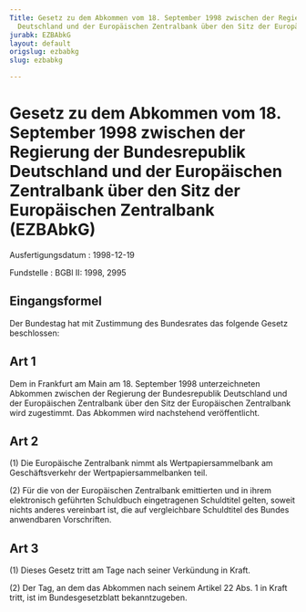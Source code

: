 ```yaml
---
Title: Gesetz zu dem Abkommen vom 18. September 1998 zwischen der Regierung der Bundesrepublik
  Deutschland und der Europäischen Zentralbank über den Sitz der Europäischen Zentralbank
jurabk: EZBAbkG
layout: default
origslug: ezbabkg
slug: ezbabkg

---
```


# Gesetz zu dem Abkommen vom 18. September 1998 zwischen der Regierung der Bundesrepublik Deutschland und der Europäischen Zentralbank über den Sitz der Europäischen Zentralbank (EZBAbkG)

Ausfertigungsdatum
:   1998-12-19

Fundstelle
:   BGBl II: 1998, 2995

## Eingangsformel

Der Bundestag hat mit Zustimmung des Bundesrates das folgende Gesetz
beschlossen:

## Art 1

Dem in Frankfurt am Main am 18. September 1998 unterzeichneten
Abkommen zwischen der Regierung der Bundesrepublik Deutschland und der
Europäischen Zentralbank über den Sitz der Europäischen Zentralbank
wird zugestimmt. Das Abkommen wird nachstehend veröffentlicht.

## Art 2

(1) Die Europäische Zentralbank nimmt als Wertpapiersammelbank am
Geschäftsverkehr der Wertpapiersammelbanken teil.

(2) Für die von der Europäischen Zentralbank emittierten und in ihrem
elektronisch geführten Schuldbuch eingetragenen Schuldtitel gelten,
soweit nichts anderes vereinbart ist, die auf vergleichbare
Schuldtitel des Bundes anwendbaren Vorschriften.

## Art 3

(1) Dieses Gesetz tritt am Tage nach seiner Verkündung in Kraft.

(2) Der Tag, an dem das Abkommen nach seinem Artikel 22 Abs. 1 in
Kraft tritt, ist im Bundesgesetzblatt bekanntzugeben.

